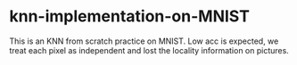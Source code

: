 # knn-implementation-on-MNIST

This is an KNN from scratch practice on MNIST. Low acc is expected, we treat each pixel as independent and lost the locality information on pictures.
